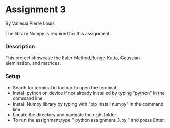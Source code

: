 # Assignment 3
By Vallesia Pierre Louis

The library Numpy is required for this assignment. 

### Description
This project showcase the Euler Method,Runge-Kutta, Gaussian elemination, and matrices. 

### Setup 
* Seach for terminal in toolbar to open the terminal
* Install python on device if not already installed by typing "python" in the command line
* Install Numpy library by typing  with "pip install numpy" in the command line 
* Locate the directory and navigate the right folder
* To run the assignment,type " python assignment_3.py " and press Enter. 
